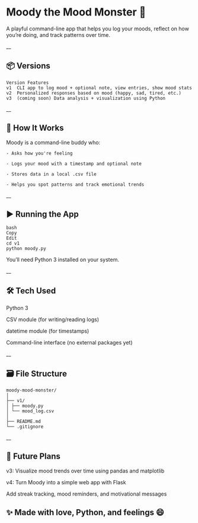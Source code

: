 # Moody the Mood Monster 💚
A playful command-line app that helps you log your moods, reflect on how you’re doing, and track patterns over time.

__

## 📦 Versions
```
Version	Features
v1	CLI app to log mood + optional note, view entries, show mood stats
v2	Personalized responses based on mood (happy, sad, tired, etc.)
v3	(coming soon) Data analysis + visualization using Python
```

__

## 🧠 How It Works
Moody is a command-line buddy who:

```
- Asks how you're feeling

- Logs your mood with a timestamp and optional note

- Stores data in a local .csv file

- Helps you spot patterns and track emotional trends
```

__

## ▶️ Running the App
```
bash
Copy
Edit
cd v1
python moody.py
```
You’ll need Python 3 installed on your system.


__

## 🛠 Tech Used
Python 3

CSV module (for writing/reading logs)

datetime module (for timestamps)

Command-line interface (no external packages yet)

__

## 🗃 File Structure
``` plaintext
moody-mood-monster/
│
├── v1/
│ ├── moody.py
│ └── mood_log.csv
│
├── README.md
└── .gitignore
```

__

## 🌱 Future Plans
v3: Visualize mood trends over time using pandas and matplotlib

v4: Turn Moody into a simple web app with Flask

Add streak tracking, mood reminders, and motivational messages

## ✨ Made with love, Python, and feelings 😄



